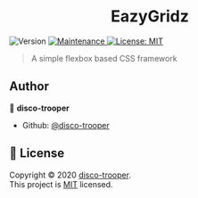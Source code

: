 <h1 align="center">EazyGridz</h1>
<p>
  <img alt="Version" src="https://img.shields.io/badge/version-1.3.0-blue.svg?cacheSeconds=2592000" />
  <a href="https://github.com/disco-trooper/EazyGridz/graphs/commit-activity" target="_blank">
    <img alt="Maintenance" src="https://img.shields.io/badge/Maintained%3F-yes-green.svg" />
  </a>
  <a href="https://github.com/disco-trooper/EazyGridz/blob/master/LICENSE" target="_blank">
    <img alt="License: MIT" src="https://img.shields.io/badge/License-MIT-green.svg" />
  </a>
</p>

> A simple flexbox based CSS framework

## Author

👤 **disco-trooper**

- Github: [@disco-trooper](https://github.com/disco-trooper)

## 📝 License

Copyright © 2020 [disco-trooper](https://github.com/disco-trooper).<br />
This project is [MIT](https://github.com/disco-trooper/EazyGridz/blob/master/LICENSE) licensed.
